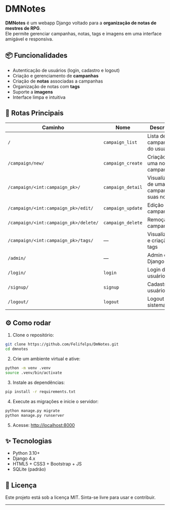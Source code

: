 # DMNotes

**DMNotes** é um webapp Django voltado para a **organização de notas de mestres de RPG**.  
Ele permite gerenciar campanhas, notas, tags e imagens em uma interface amigável e responsiva.

## 📦 Funcionalidades

- Autenticação de usuários (login, cadastro e logout)
- Criação e gerenciamento de **campanhas**
- Criação de **notas** associadas a campanhas
- Organização de notas com **tags**
- Suporte a **imagens**
- Interface limpa e intuitiva

## 🚀 Rotas Principais

| Caminho | Nome | Descrição |
|--------|------|-----------|
| `/` | `campaign_list` | Lista de campanhas do usuário |
| `/campaign/new/` | `campaign_create` | Criação de uma nova campanha |
| `/campaign/<int:campaign_pk>/` | `campaign_detail` | Visualização de uma campanha e suas notas |
| `/campaign/<int:campaign_pk>/edit/` | `campaign_update` | Edição de campanha |
| `/campaign/<int:campaign_pk>/delete/` | `campaign_delete` | Remoção de campanha |
| `/campaign/<int:campaign_pk>/tags/` | — | Visualização e criação de tags |
| `/admin/` | — | Admin do Django |
| `/login/` | `login` | Login de usuário |
| `/signup/` | `signup` | Cadastro de usuário |
| `/logout/` | `logout` | Logout do sistema |

## ⚙️ Como rodar

1. Clone o repositório:
```bash
git clone https://github.com/Felifelps/DmNotes.git
cd dmnotes
````

2. Crie um ambiente virtual e ative:

```bash
python -m venv .venv
source .venv/bin/activate
```

3. Instale as dependências:

```bash
pip install -r requirements.txt
```

4. Execute as migrações e inicie o servidor:

```bash
python manage.py migrate
python manage.py runserver
```

5. Acesse: [http://localhost:8000](http://localhost:8000)

## ✨ Tecnologias

* Python 3.10+
* Django 4.x
* HTML5 + CSS3 + Bootstrap + JS
* SQLite (padrão)

## 📜 Licença

Este projeto está sob a licença MIT. Sinta-se livre para usar e contribuir.

---